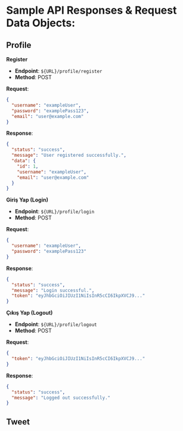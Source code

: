 # Sample API Responses & Request Data Objects:

## Profile

**Register**

- **Endpoint**: `${URL}/profile/register`
- **Method**: POST

**Request**:

```json
{
  "username": "exampleUser",
  "password": "examplePass123",
  "email": "user@example.com"
}
```

**Response**:

```json
{
  "status": "success",
  "message": "User registered successfully.",
  "data": {
    "id": 1,
    "username": "exampleUser",
    "email": "user@example.com"
  }
}
```

**Giriş Yap (Login)**

- **Endpoint**: `${URL}/profile/login`
- **Method**: POST

**Request**:

```json
{
  "username": "exampleUser",
  "password": "examplePass123"
}
```

**Response**:

```json
{
  "status": "success",
  "message": "Login successful.",
  "token": "eyJhbGciOiJIUzI1NiIsInR5cCI6IkpXVCJ9..."
}
```

**Çıkış Yap (Logout)**

- **Endpoint**: `${URL}/profile/logout`
- **Method**: POST

**Request**:

```json
{
  "token": "eyJhbGciOiJIUzI1NiIsInR5cCI6IkpXVCJ9..."
}
```

**Response**:

```json
{
  "status": "success",
  "message": "Logged out successfully."
}
```

## Tweet
